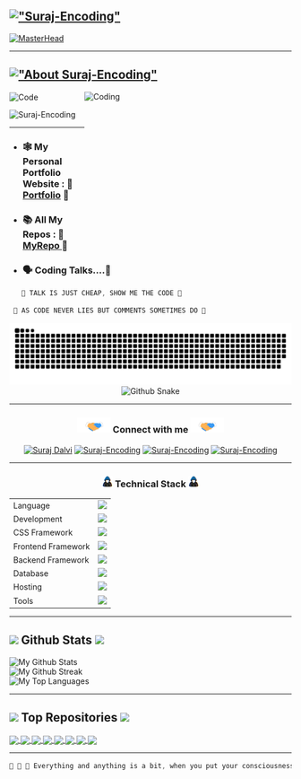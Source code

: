 <!-- Suraj-Encoding Readme File -->

<!-- Me -->
[!["Suraj-Encoding"](https://readme-typing-svg.demolab.com?font=Fira+Code&weight=500&color=8706d1&size=25&duration=4000&pause=300&center=true&vCenter=true&width=900&lines=🌼+Hello!+I'm+Suraj+Dalvi+🌼;🌸+Welcome+To+The+World+Of+🌸;🪀+Suraj-Encoding+🪀)](https://github.com/Suraj-Encoding)
---

<!-- Master Head -->
[![MasterHead](https://i.pinimg.com/originals/77/ca/a3/77caa32884d735d439ade45ba37feaf2.gif)](https://surajdalvi.me)
<hr>

<!-- About Me -->
[!["About Suraj-Encoding"](https://readme-typing-svg.demolab.com?font=Fira+Code&weight=500&color=c21998&size=25&duration=4000&pause=400&center=true&vCenter=true&width=800&lines=🟣+Third+Year+Student+🟣;😇+PCCOE+Pune+Campus+😇;🪀+CSE+Student+🪀;🔵+Coding+Enthusiast+🔵;🟢+Startup+Enthusiast+🟢;🕸️+Full+Stack+Web+Dev+🕸️)](https://github.com/Suraj-Encoding)
---

<!-- Coding GIF -->
<p align="left">
<img align="center" alt="Code" width="340" height="290" src="https://c.tenor.com/_DOBjnGspYAAAAAM/code-coding.gif">
<img align="right" alt="Coding" width="370" height="290" src="https://media.tenor.com/rePDfDWO3XoAAAAd/hacking.gif">
</p>

<!-- Page Views -->
<p align="left"> <img src="https://komarev.com/ghpvc/?username=Suraj-Encoding&label=Profile%20views&color=5108bf&style=flat" alt="Suraj-Encoding" /> </p>

<hr>

<!-- Important Links -->
- ### **🕸️ My Personal Portfolio Website :** 🌸 [Portfolio](https://surajdalvi.me "Visit My Portfolio") 🌼

- ### **📚 All My Repos :** 🌸 [ MyRepo ](https://github.com/Suraj-Encoding?tab=repositories "My Repos") 🌼


<!-- Strong Lines -->
- ### **🗣️ Coding Talks....💐**
```Javascript
   🌸 TALK IS JUST CHEAP, SHOW ME THE CODE 🌸
```
```Javascript
 🌼 AS CODE NEVER LIES BUT COMMENTS SOMETIMES DO 🌼
```

<!-- Snake Eating My Contributions -->
<div align="center">
  <img src="https://github.com/Suraj-Encoding/Suraj-Encoding/blob/output/github-snake-dark.svg#gh-dark-mode-only" alt="Github Snake"/>
   <img src="https://github.com/Suraj-Encoding/Suraj-Encoding/blob/output/github-snake.svg#gh-light-mode-only" alt="Github Snake"/>
</div>

<hr>

<!-- My Social Media -->
<h3 align="center"><img src="https://github.com/0xAbdulKhalid/0xAbdulKhalid/raw/main/assets/mdImages/handshake.gif" width=60px> Connect with me <img src="https://github.com/0xAbdulKhalid/0xAbdulKhalid/raw/main/assets/mdImages/handshake.gif" width=60px> </h3>

<p align="center">
<a href="https://www.linkedin.com/in/suraj-dalvi-929644247/" target="blank"><img align="center" src="https://skillicons.dev/icons?i=linkedin" alt="Suraj Dalvi" height="30" width="30" /></a>
<a href="https://twitter.com/dalvisuraj116" target="blank"><img align="center" src="https://skillicons.dev/icons?i=twitter" alt="Suraj-Encoding" height="30" width="30" /></a>
<a href="https://www.instagram.com/" target="blank"><img align="center"
src="https://skillicons.dev/icons?i=instagram" alt="Suraj-Encoding" height="30" width="30" /></a>
<a href="https://github.com/Suraj-Encoding" target="blank"><img align="center" src="https://skillicons.dev/icons?i=github" alt="Suraj-Encoding" height="40" width="30" /></a>
</p>

<hr>

<!-- Technical Skills -->
<h3 align="center"> <img src="https://github.com/0xAbdulKhalid/0xAbdulKhalid/raw/main/assets/mdImages/about_me.gif" width = 20px> Technical Stack <img src="https://github.com/0xAbdulKhalid/0xAbdulKhalid/raw/main/assets/mdImages/about_me.gif" width = 20px> </h3>

<table align="center">
<tr>
<td>Language</td>
<td> <a href="https://github.com/Suraj-Encoding" >
    <img src="https://skillicons.dev/icons?i=c,cpp,java,python" />
</a> 
</td>
</tr>

<tr>
<td>Development</td>
<td> <a href="https://github.com/Suraj-Encoding" >
    <img src="https://skillicons.dev/icons?i=html,css,scss,javascript" />
  </a>
</td>
</tr>

<tr>
<td>CSS Framework</td>
<td> <a href="https://github.com/Suraj-Encoding" >
    <img src="https://skillicons.dev/icons?i=bootstrap,tailwind" />
  </a>
 </td>
</tr>

<tr>
<td>Frontend Framework</td>
<td> <a href="https://github.com/Suraj-Encoding" >
    <img src="https://skillicons.dev/icons?i=react,angular" />
  </a>
 </td>
</tr>

<tr>
<td>Backend Framework</td>
<td> <a href="https://github.com/Suraj-Encoding" >
    <img src="https://skillicons.dev/icons?i=nodejs,express,mongodb" />
   </a>
</td>
</tr>

<tr>
<td>Database</td>
<td> <a href="https://github.com/Suraj-Encoding" >
    <img src="https://skillicons.dev/icons?i=mysql,mongodb" />
  </a>
 </td>
</tr>

<tr>
<td>Hosting</td>
<td> <a href="https://github.com/Suraj-Encoding" >
    <img src="https://skillicons.dev/icons?i=vercel,netlify,firebase,github,aws" />
  </a>
</td>
</tr>

<tr>
<td>Tools</td>
<td> <a href="https://github.com/Suraj-Encoding" >
    <img src="https://skillicons.dev/icons?i=git,github,vscode,eclipse,androidstudio,docker,replit,stackoverflow" />
  </a>
</td>
</tr>
</table>

<hr>

<!-- My Github Stats -->
## <img src="https://media.giphy.com/media/iY8CRBdQXODJSCERIr/giphy.gif" width="35"><b> Github Stats </b> <img src="https://media.giphy.com/media/iY8CRBdQXODJSCERIr/giphy.gif" width="35">

![My Github Stats](https://github-readme-stats.vercel.app/api?username=Suraj-Encoding&theme=midnight-purple&hide_border=false&include_all_commits=false&count_private=false "Suraj-Encoding Github Stats")<br/>
![My Github Streak](https://github-readme-streak-stats.herokuapp.com/?user=Suraj-Encoding&theme=midnight-purple&hide_border=false "Suraj-Encoding Github Streak")<br/>
![My Top Languages](https://github-readme-stats.vercel.app/api/top-langs/?username=Suraj-Encoding&theme=midnight-purple&hide_border=false&include_all_commits=false&count_private=false&layout=compact "Suraj-Encoding Top Languages")

<hr>

<!-- My Top Repos -->
## <img src="https://media2.giphy.com/media/QssGEmpkyEOhBCb7e1/giphy.gif?cid=ecf05e47a0n3gi1bfqntqmob8g9aid1oyj2wr3ds3mg700bl&rid=giphy.gif" width ="25"><b> Top Repositories </b> <img src="https://media2.giphy.com/media/QssGEmpkyEOhBCb7e1/giphy.gif?cid=ecf05e47a0n3gi1bfqntqmob8g9aid1oyj2wr3ds3mg700bl&rid=giphy.gif" width ="25">


<a href="https://github.com/Suraj-Encoding/Suraj-Encoding">
  <img align="center" src="https://github-readme-stats.vercel.app/api/pin/?username=Suraj-Encoding&repo=Suraj-Encoding&theme=buefy" />
</a>
<a href="https://github.com/Suraj-Encoding/">
  <img align="center" src="https://github-readme-stats.vercel.app/api/pin/?username=Suraj-Encoding&repo=Android&theme=buefy" />
</a>
<a href="https://github.com/Suraj-Encoding/">
  <img align="center" src="https://github-readme-stats.vercel.app/api/pin/?username=Suraj-Encoding&repo=Angular-Todo&theme=buefy" />
</a>
<a href="https://github.com/Suraj-Encoding/">
  <img align="center" src="https://github-readme-stats.vercel.app/api/pin/?username=Suraj-Encoding&repo=Personal-Portfolio&theme=buefy" />
</a>
<a href="https://github.com/Suraj-Encoding/">
  <img align="center" src="https://github-readme-stats.vercel.app/api/pin/?username=Suraj-Encoding&repo=React-Todo&theme=buefy" />
</a>
<a href="https://github.com/Suraj-Encoding/">
  <img align="center" src="https://github-readme-stats.vercel.app/api/pin/?username=Suraj-Encoding&repo=TaskBit&theme=buefy" />
</a>
<a href="https://github.com/Suraj-Encoding/">
  <img align="center" src="https://github-readme-stats.vercel.app/api/pin/?username=Suraj-Encoding&repo=DSA&theme=buefy" />
</a>
<a href="https://github.com/Suraj-Encoding/">
  <img align="center" src="https://github-readme-stats.vercel.app/api/pin/?username=Suraj-Encoding&repo=OOPS&theme=buefy" />
</a>

<hr>

<!-- My Own Quote -->
```Javascript 
🌼 🌺 🌸 Everything and anything is a bit, when you put your consciousness in it 🌼 🌺 🌸
```

